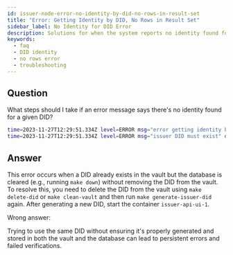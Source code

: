 ```yaml
---
id: issuer-node-error-no-identity-by-did-no-rows-in-result-set
title: "Error: Getting Identity by DID, No Rows in Result Set"
sidebar_label: No Identity for DID Error
description: Solutions for when the system reports no identity found for a given DID.
keywords:
  - faq
  - DID identity
  - no rows error
  - troubleshooting
---
```


## Question

What steps should I take if an error message says there's no identity found for a given DID?

```bash
time=2023-11-27T12:29:51.334Z level=ERROR msg="error getting identity by DID" err="no rows in result set" did=did:opid:optimism:sepolia:2qHm5f6GZsJdLxpmGNCnn6TckCJWzhGmUUWebpFy5c
time=2023-11-27T12:29:51.334Z level=ERROR msg="issuer DID must exist" did="{Method:opid ID:optimism:sepolia:2qHm5f6GZsJdLxpmGNCnn6TckCJWzhGmUUWebpFy5c IDStrings:[optimism sepolia 2qHm5f6GZsJdLxpmGNCnn6TckCJWzhGmUUWebpFy5c] Params:[] Path: PathSegments:[] Query: Fragment:}"
```

## Answer

This error occurs when a DID already exists in the vault but the database is cleared (e.g., running `make down`) without removing the DID from the vault. To resolve this, you need to delete the DID from the vault using `make delete-did` or `make clean-vault` and then run `make generate-issuer-did` again. After generating a new DID, start the container `issuer-api-ui-1`.

<div className="hidden">
Wrong answer:

Trying to use the same DID without ensuring it's properly generated and stored in both the vault and the database can lead to persistent errors and failed verifications.

</div>

